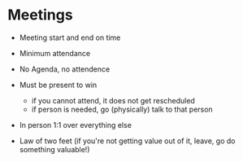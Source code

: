 # Meetings
* Meeting start and end on time
* Minimum attendance
* No Agenda, no attendence
* Must be present to win
  * if you cannot attend, it does not get rescheduled
  * if person is needed, go (physically) talk to that person
  
* In person 1:1 over everything else
* Law of two feet (if you're not getting value out of it, leave, go do something valuable!)
